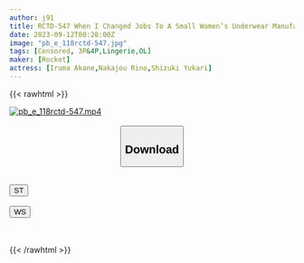 ```yaml
---
author: j91
title: RCTD-547 When I Changed Jobs To A Small Women’s Underwear Manufacturer, I Was The Only Man To Be Popular With Yukari Shizuki, Rino Nakajo, Akane Iruma
date: 2023-09-12T00:28:00Z
image: "pb_e_118rctd-547.jpg"
tags: [Censored, 3P&4P,Lingerie,OL]
maker: [Rocket]
actress: [Iruma Akane,Nakajou Rino,Shizuki Yukari]
---
```



{{< rawhtml >}}

<div class="video" data-videoid="okRPwxwQzPTJ8Jq">
    <a href="javascript:;">
        <img src="https://my.j91.asia/posts/pb_e_118rctd-547/pb_e_118rctd-547.jpg" width="WIDTH" height="HEIGHT" alt="pb_e_118rctd-547.mp4" loading="lazy">
    </a>
</div>

<script type="text/javascript" src="https://j91.asia/asset/on-demand-st.js"></script>

<br>
  <link rel="stylesheet" href="https://j91.asia/asset/bs5.css">
  
  <center>
  <button class="btn btn-primary" type="button" data-bs-toggle="collapse" data-bs-target=".multi-collapse" aria-expanded="false" aria-controls="multiCollapseExample1 multiCollapseExample2"><h2>Download</h2></button></center>
</p>
<div class="row">
  <div class="col">
    <div class="collapse multi-collapse" id="multiCollapseExample1">
      <div class="card card-body">
	      	      <br>
<div class="buttons">  
<a href="https://streamtape.to/v/okRPwxwQzPTJ8Jq"><button class="btn-hover color-3"><i class="fa fa-download"></i> ST</button></a></div>
    </div>
  </div>
</div>
  <div class="col">
    <div class="collapse multi-collapse" id="multiCollapseExample2">
      <div class="card card-body">
	      <br>
<div class="buttons">
    <a href="https://wolfstream.tv/u1gk9mzckskn"><button class="btn-hover color-9"><i class="fa fa-download"></i> WS</button></a></div>
<br><br>
      </div>
    </div>
  </div>
</div>

{{< /rawhtml >}}